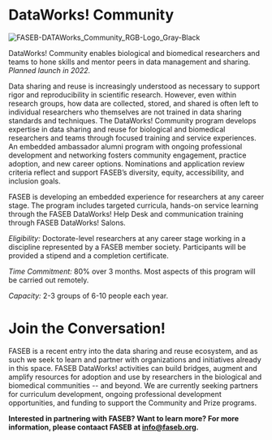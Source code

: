 # DataWorks! Community

![FASEB-DATAWorks_Community_RGB-Logo_Gray-Black](https://user-images.githubusercontent.com/90872869/157096090-8041c31b-a57b-417e-9809-1d3ddaf80f14.png "FASEB DataWorks! Community icon")

DataWorks! Community enables biological and biomedical researchers and teams to hone skills and mentor peers in data management and sharing.  *Planned launch in 2022.*

Data sharing and reuse is increasingly understood as necessary to support rigor and reproducibility in scientific research. However, even within research groups, how data are collected, stored, and shared is often left to individual researchers who themselves are not trained in data sharing standards and techniques. The DataWorks! Community program develops expertise in data sharing and reuse for biological and biomedical researchers and teams through focused training and service experiences. An embedded ambassador alumni program with ongoing professional development and networking fosters community engagement, practice adoption, and new career options. Nominations and application review criteria reflect and support FASEB’s diversity, equity, accessibility, and inclusion goals. 

FASEB is developing an embedded experience for researchers at any career stage.  The program includes targeted curricula, hands-on service learning through the FASEB DataWorks! Help Desk and communication training through FASEB DataWorks! Salons.

*Eligibility:*  Doctorate-level researchers at any career stage working in a discipline represented by a FASEB member society.  Participants will be provided a stipend and a completion certificate.

*Time Commitment:*  80% over 3 months.  Most aspects of this program will be carried out remotely.

*Capacity:* 2-3 groups of 6-10 people each year.  

# Join the Conversation!

FASEB is a recent entry into the data sharing and reuse ecosystem, and as such  we seek to learn and partner with organizations and initiatives already in this space.  FASEB DataWorks! activities can build bridges, augment and amplify resources for adoption and use by researchers in the biological and biomedical communities -- and beyond.  We are currently seeking partners for curriculum development, ongoing professional development opportunities, and funding to support the Community and Prize programs.

**Interested in partnering with FASEB? Want to learn more? For more information, please contaact FASEB at info@faseb.org.**
